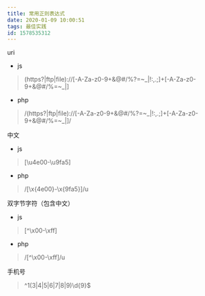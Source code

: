 ```yaml
---
title: 常用正则表达式
date: 2020-01-09 10:00:51
tags: 最佳实践
id: 1578535312
---
```

uri
- js
> (https?|ftp|file)://[-A-Za-z0-9+&@#/%?=~_|!:,.;]+[-A-Za-z0-9+&@#/%=~_|]
- php
> /(https?|ftp|file):\/\/[-A-Za-z0-9+&@#\/\%?=~_|!:,.;]+[-A-Za-z0-9+&@#\/\%=~_|]/

中文
- js
> [\u4e00-\u9fa5]
- php
> /[\x{4e00}-\x{9fa5}]/u

双字节字符（包含中文）
- js
> [^\x00-\xff]
- php
> /[^\x00-\xff]/u

手机号
> ^1(3|4|5|6|7|8|9)\d{9}$